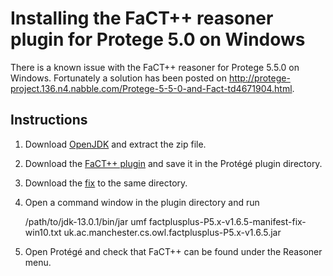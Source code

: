 Installing the FaCT++ reasoner plugin for Protege 5.0 on Windows
================================================================
There is a known issue with the FaCT++ reasoner for Protege 5.5.0 on Windows.
Fortunately a solution has been posted on http://protege-project.136.n4.nabble.com/Protege-5-5-0-and-Fact-td4671904.html.

Instructions
------------
1. Download [OpenJDK](https://jdk.java.net/13/) and extract the zip file.
2. Download the [FaCT++ plugin](https://bitbucket.org/dtsarkov/factplusplus/downloads/uk.ac.manchester.cs.owl.factplusplus-P5.x-v1.6.5.jar) and save it in the Protégé plugin directory.
3. Download the [fix](https://gist.githubusercontent.com/jpi-seb/12627bba6509a85a9c75afd262e78469/raw/28016a4b292c94549623c71dff4028cbea274a29/factplusplus-P5.x-v1.6.5-manifest-fix-win10.txt) to the same directory.
4. Open a command window in the plugin directory and run

      /path/to/jdk-13.0.1/bin/jar umf factplusplus-P5.x-v1.6.5-manifest-fix-win10.txt uk.ac.manchester.cs.owl.factplusplus-P5.x-v1.6.5.jar

5. Open Protégé and check that FaCT++ can be found under the Reasoner menu.
